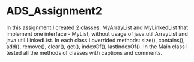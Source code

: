 # ADS_Assignment2
In this assignment I created 2 classes: MyArrayList and MyLinkedList that implement one interface - MyList, without usage of java.util.ArrayList and java.util.LinkedList.
In each class I overrided methods: size(), contains(), add(), remove(), clear(), get(), indexOf(), lastIndexOf().
In the Main class I tested all the methods of classes with captions and comments.
